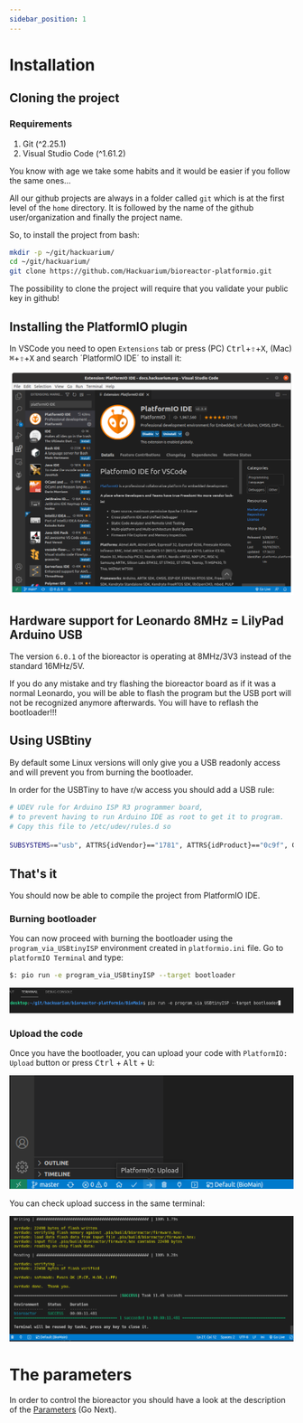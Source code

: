 ```yaml
---
sidebar_position: 1
---
```


# Installation

## Cloning the project

### Requirements

1. Git (^2.25.1)
2. Visual Studio Code (^1.61.2)

You know with age we take some habits and it would be easier if you follow the same ones...

All our github projects are always in a folder called `git`
which is at the first level of the `home` directory. It is followed by the
name of the github user/organization and finally the project name.

So, to install the project from bash:

```bash
mkdir -p ~/git/hackuarium/
cd ~/git/hackuarium/
git clone https://github.com/Hackuarium/bioreactor-platformio.git
```

The possibility to clone the project will require that you validate your public key
in github!

## Installing the PlatformIO plugin

In VSCode you need to open `Extensions` tab or press (PC) <kbd>Ctrl</kbd>+<kbd>⇧</kbd>+<kbd>X</kbd>, (Mac) <kbd>⌘</kbd>+<kbd>⇧</kbd>+<kbd>X</kbd> and search ´PlatformIO IDE´ to install it:

![PlatformIO IDE](platformio.png)

## Hardware support for Leonardo 8MHz = LilyPad Arduino USB

The version `6.0.1` of the bioreactor is operating at 8MHz/3V3 instead of the standard 16MHz/5V.

If you do any mistake and try flashing the bioreactor board as if it was a normal Leonardo, you will be able to flash the program but the USB port will not be recognized anymore afterwards. You will have to reflash the bootloader!!!

## Using USBtiny

By default some Linux versions will only give you a USB readonly access and will prevent you from burning the bootloader.

In order for the USBTiny to have r/w access you should add a USB rule:

```bash
# UDEV rule for Arduino ISP R3 programmer board,
# to prevent having to run Arduino IDE as root to get it to program.
# Copy this file to /etc/udev/rules.d so

SUBSYSTEMS=="usb", ATTRS{idVendor}=="1781", ATTRS{idProduct}=="0c9f", GROUP="plugdev", MODE="0666"
```

## That's it

You should now be able to compile the project from PlatformIO IDE.

### Burning bootloader

You can now proceed with burning the bootloader using the `program_via_USBtinyISP` environment created in `platformio.ini` file. Go to `platformIO Terminal` and type:

```bash
$: pio run -e program_via_USBtinyISP --target bootloader
```

![PlatformIO: New Terminal](terminal.png)

### Upload the code

Once you have the bootloader, you can upload your code with `PlatformIO: Upload` button or press <kbd>Ctrl</kbd> + <kbd>Alt</kbd> + <kbd>U</kbd>:

![Upload option](upload.png)

You can check upload success in the same terminal:

![Upload success](upload-success.png)

# The parameters

In order to control the bioreactor you should have a look at the description of the [Parameters](20_parameters.md) (Go Next).
